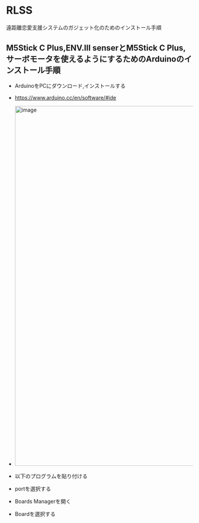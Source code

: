 # RLSS
遠距離恋愛支援システムのガジェット化のためのインストール手順

 ## M5Stick C Plus,ENV.Ⅲ senserとM5Stick C Plus,サーボモータを使えるようにするためのArduinoのインストール手順
  - ArduinoをPCにダウンロード,インストールする
  - https://www.arduino.cc/en/software/#ide
  - <img width="1915" height="970" alt="image" src="https://github.com/user-attachments/assets/23040c40-183c-469f-b63e-9e88f01ec0d4" />


  - 以下のプログラムを貼り付ける
  - portを選択する
  - Boards Managerを開く
  - Boardを選択する

